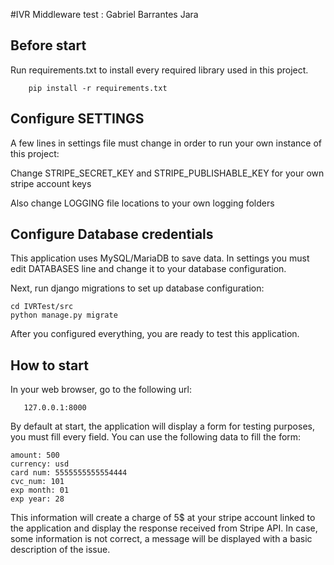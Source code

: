 #IVR Middleware test : Gabriel Barrantes Jara


Before start
---
Run requirements.txt to install every required library used in this project.

        pip install -r requirements.txt
        


Configure SETTINGS
--
A few lines in settings file must change in order to run your own instance of this project:

Change STRIPE_SECRET_KEY and STRIPE_PUBLISHABLE_KEY for your own stripe account keys

Also change LOGGING file locations to your own logging folders

Configure Database credentials
--
This application uses MySQL/MariaDB to save data. 
In settings you must edit DATABASES line and change it to your database configuration.

Next, run django migrations to set up database configuration:

    cd IVRTest/src
    python manage.py migrate

After you configured everything, you are ready to test this application.


How to start
---
In your web browser, go to the following url:
    
       127.0.0.1:8000

By default at start, the application will display a form for testing purposes, you must fill
every field. You can use the following data to fill the form:

    amount: 500
    currency: usd
    card num: 5555555555554444
    cvc_num: 101
    exp month: 01
    exp year: 28
    
 This information will create a charge of 5$ at your stripe account linked to the application and display the
 response received from Stripe API.
 In case, some information is not correct, a message will be displayed with a basic description of the issue.
 
